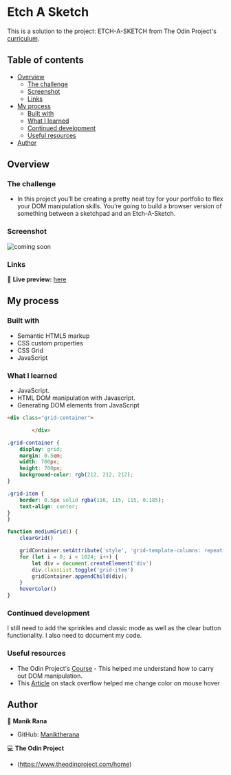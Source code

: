 # Etch A Sketch 

This is a solution to the project: ETCH-A-SKETCH from The Odin Project's [curriculum](https://www.theodinproject.com/courses/foundations/lessons/html-css).

## Table of contents

- [Overview](#overview)
  - [The challenge](#the-challenge)
  - [Screenshot](#screenshot)
  - [Links](#links)
- [My process](#my-process)
  - [Built with](#built-with)
  - [What I learned](#what-i-learned)
  - [Continued development](#continued-development)
  - [Useful resources](#useful-resources)
- [Author](#author)


## Overview

### The challenge

- In this project you’ll be creating a pretty neat toy for your portfolio to flex your DOM manipulation skills. You’re going to build a browser version of something between a sketchpad and an Etch-A-Sketch.

### Screenshot

![coming soon](./screenshot.jpg)


### Links

🔗 **Live preview:** [here](https://maniktherana.github.io/etch-a-sketch/)

## My process

### Built with

- Semantic HTML5 markup
- CSS custom properties
- CSS Grid
- JavaScript

### What I learned

* JavaScript.
* HTML DOM manipulation with Javascript.
* Generating DOM elements from JavaScript

```html
<div class="grid-container">

        </div>
```
```css
.grid-container {
    display: grid;
    margin: 0.5em;
    width: 700px;
    height: 700px;
    background-color: rgb(212, 212, 212);
}

.grid-item {
    border: 0.5px solid rgba(116, 115, 115, 0.185);
    text-align: center;
}
}
```
```js
function mediumGrid() {
    clearGrid()

    gridContainer.setAttribute('style', 'grid-template-columns: repeat(32, 1fr); grid-template-rows: repeat(32, 1fr)');    
    for (let i = 0; i < 1024; i++) {
        let div = document.createElement('div')
        div.classList.toggle('grid-item')
        gridContainer.appendChild(div);
    }
    hoverColor()
}
```

### Continued development

I still need to add the sprinkles and classic mode as well as the clear button functionality.
I also need to document my code.

### Useful resources

- The Odin Project's [Course](https://www.theodinproject.com/paths/foundations/courses/foundations/lessons/dom-manipulation) - This helped me understand how to carry out DOM manipulation.
- This [Article](https://stackoverflow.com/questions/63364328/on-mouseover-event-listener-not-changing-color-of-grid-item-div) on stack overflow helped me change color on mouse hover


## Author

👤 **Manik Rana**
* GitHub: [Maniktherana](https://github.com/Maniktherana)

💻 **The Odin Project**
* (https://www.theodinproject.com/home)
